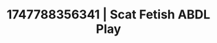 ---
categories:
- Artistic control
- Teacher fantasy
- Dirty whispers
- Raw connection
- Modesty
image: /assets/images/1747788356341.jpg
layout: post
seo:
  description: Featured content with sensual ABDL Play, Scat Fetish. HD images available.
  keywords: ABDL Play, Scat Fetish
  og_image: /assets/images/1747788356341.jpg
  schema_type: VisualArtwork
tags:
- '#1747788356341'
- Scat Fetish
- ABDL Play
title: 1747788356341 | Scat Fetish ABDL Play
---